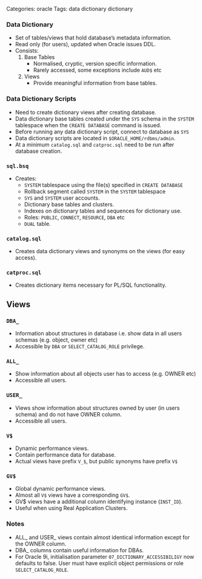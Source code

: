 Categories: oracle
Tags: data dictionary
      dictionary

### Data Dictionary

- Set of tables/views that hold database’s metadata information.
- Read only (for users), updated when Oracle issues DDL.
- Consists:
  1. Base Tables 
      - Normalised, cryptic, version specific information.
      - Rarely accessed, some exceptions include `AUD$` etc
  2. Views
      - Provide meaningful information from base tables.


### Data Dictionary Scripts ###

- Need to create dictionary views after creating database.
- Data dictionary base tables created under the `SYS` schema in the `SYSTEM` tablespace when the `CREATE DATABASE` command is issued.
- Before running any data dictionary script, connect to database as `SYS`
- Data dictionary scripts are located in `$ORACLE_HOME/rdbms/admin`.
- At a minimum `catalog.sql` and `catproc.sql` need to be run after database creation.

### `sql.bsq`

- Creates:
  - `SYSTEM` tablespace using the file(s) specified in `CREATE DATABASE`
  - Rollback segment called `SYSTEM` in the `SYSTEM` tablespace
  - `SYS` and `SYSTEM` user accounts.
  - Dictionary base tables and clusters.
  - Indexes on dictionary tables and sequences for dictionary use.
  - Roles: `PUBLIC`, `CONNECT`, `RESOURCE`, `DBA` etc
  - `DUAL` table.

### `catalog.sql`

- Creates data dictionary views and synonyms on the views (for easy access).

### `catproc.sql`

- Creates dictionary items necessary for PL/SQL functionality.
 
## Views

### `DBA_`

- Information about structures in database i.e. show data in all users schemas (e.g. object, owner etc)
- Accessible by `DBA` or `SELECT_CATALOG_ROLE` privilege.

### `ALL_`

- Show information about all objects user has to access (e.g. OWNER etc)
- Accessible all users.

### `USER_`

- Views show information about structures owned by user (in users schema) and do not have OWNER column.
- Accessible all users.

### `V$`

- Dynamic performance views.
- Contain performance data for database.
- Actual views have prefix `V_$`, but public synonyms have prefix `V$`

### `GV$`

- Global dynamic performance views.
- Almost all `V$` views have a corresponding `GV$`.
- GV$ views have a additional column identifying instance (`INST_ID`).
- Useful when using Real Application Clusters.

### Notes

- ALL_ and USER_ views contain almost identical information except for the OWNER column.
- DBA_ columns contain useful information for DBAs.
- For Oracle 9i, initialisation parameter `07_DICTIONARY_ACCESSIBILIGY` now defaults to false. User must have explicit object permissions or role `SELECT_CATALOG_ROLE`.
